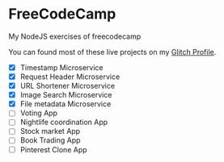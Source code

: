 # FreeCodeCamp
My NodeJS exercises of freecodecamp

You can found most of these live projects on my [Glitch Profile](https://glitch.com/@MarcosPer).

- [x] Timestamp Microservice 
- [x] Request Header Microservice  
- [x] URL Shortener Microservice  
- [x] Image Search Microservice  
- [x] File metadata Microservice  
- [ ] Voting App 
- [ ] Nightlife coordination App  
- [ ] Stock market App
- [ ] Book Trading App 
- [ ] Pinterest Clone App 
